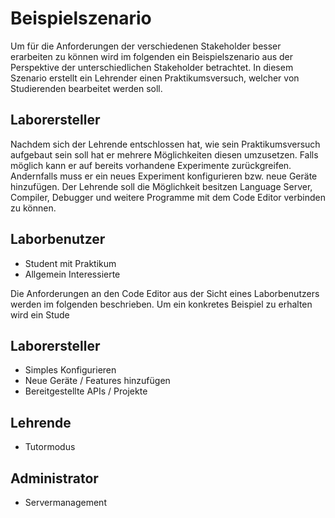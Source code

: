 # Beispielszenario

Um für die Anforderungen der verschiedenen Stakeholder besser erarbeiten zu können wird im folgenden ein Beispielszenario aus der Perspektive der unterschiedlichen Stakeholder betrachtet. In diesem Szenario erstellt ein Lehrender einen Praktikumsversuch, welcher von Studierenden bearbeitet werden soll.

## Laborersteller

Nachdem sich der Lehrende entschlossen hat, wie sein Praktikumsversuch aufgebaut sein soll hat er mehrere Möglichkeiten diesen umzusetzen. Falls möglich kann er auf bereits vorhandene Experimente zurückgreifen. Andernfalls muss er ein neues Experiment konfigurieren bzw. neue Geräte hinzufügen. Der Lehrende soll die Möglichkeit besitzen Language Server, Compiler, Debugger und weitere Programme mit dem Code Editor verbinden zu können.

## Laborbenutzer

- Student mit Praktikum
- Allgemein Interessierte

Die Anforderungen an den Code Editor aus der Sicht eines Laborbenutzers werden im folgenden beschrieben. Um ein konkretes Beispiel zu erhalten wird ein Stude

## Laborersteller

- Simples Konfigurieren
- Neue Geräte / Features hinzufügen
- Bereitgestellte APIs / Projekte

## Lehrende

- Tutormodus

## Administrator

- Servermanagement
